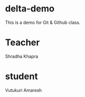 # delta-demo
This is a demo for Git &amp; Github class.

# Teacher
Shradha Khapra

# student
Vutukuri Amaresh